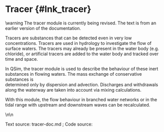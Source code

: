 Tracer {#lnk_tracer}
========

\warning The tracer module is currently being revised. The text is from an 
earlier version of the documentation.

Tracers are substances that can be detected even in very low concentrations. 
Tracers are used in hydrology to investigate the flow of surface waters. 
The tracers may already be present in the water body (e.g. chloride), 
or artificial tracers are added to the water body and tracked over time and 
space. 

In QSim, the tracer module is used to describe the behaviour of these inert 
substances in flowing waters. The mass exchange of conservative substances is  
determined only by dispersion and advection. Discharges and withdrawals along 
the waterway are taken into account via mixing calculations.

With this module, the flow behaviour in branched water networks or in the tidal 
range with upstream and downstream waves can be recalculated.

<!-- #todo: Formeln einfügen -->

\n\n

Text source: tracer-doc.md ; Code source: 


